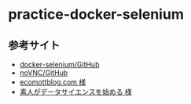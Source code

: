# practice-docker-selenium

## 参考サイト

- [docker-selenium/GitHub](https://github.com/SeleniumHQ/docker-selenium#debugging)
- [noVNC/GitHub](https://github.com/novnc/noVNC)
- [ecomottblog.com 様](https://www.ecomottblog.com/?p=8038)
- [素人がデータサイエンスを始める 様](https://datascience-beginer.com/docker_selenium/)
